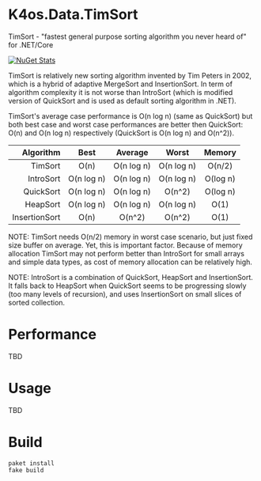 # K4os.Data.TimSort
TimSort - "fastest general purpose sorting algorithm you never heard of" for .NET/Core

[![NuGet Stats](https://img.shields.io/nuget/v/K4os.Data.TimSort.svg)](https://www.nuget.org/packages/K4os.Data.TimSort)

TimSort is relatively new sorting algorithm invented by Tim Peters in 2002, 
which is a hybrid of adaptive MergeSort and InsertionSort. In term of 
algorithm complexity it is not worse than IntroSort (which is modified version 
of QuickSort and is used as default sorting algorithm in .NET). 

TimSort's average case performance is O(n log n) (same as QuickSort) but both best case 
and worst case performances are better then QuickSort: O(n) and O(n log n) 
respectively (QuickSort is O(n log n) and O(n^2)).

| Algorithm     | Best       | Average    | Worst      | Memory   |  
|--------------:|:----------:|:----------:|:----------:|:--------:|
| TimSort       | O(n)       | O(n log n) | O(n log n) | O(n/2)   | 
| IntroSort     | O(n log n) | O(n log n) | O(n log n) | O(log n) | 
| QuickSort     | O(n log n) | O(n log n) | O(n^2)     | O(log n) |
| HeapSort      | O(n log n) | O(n log n) | O(n log n) | O(1)     |
| InsertionSort | O(n)       | O(n^2)     | O(n^2)     | O(1)     |

NOTE: TimSort needs O(n/2) memory in worst case scenario, but just 
fixed size buffer on average. Yet, this is important factor. Because of
memory allocation TimSort may not perform better than IntroSort for 
small arrays and simple data types, as cost of memory allocation can be
relatively high.

NOTE: IntroSort is a combination of QuickSort, HeapSort and InsertionSort. 
It falls back to HeapSort when QuickSort seems to be progressing slowly 
(too many levels of recursion), and uses InsertionSort on small slices of 
sorted collection.

# Performance

TBD

# Usage

TBD

# Build

```shell
paket install
fake build
```
